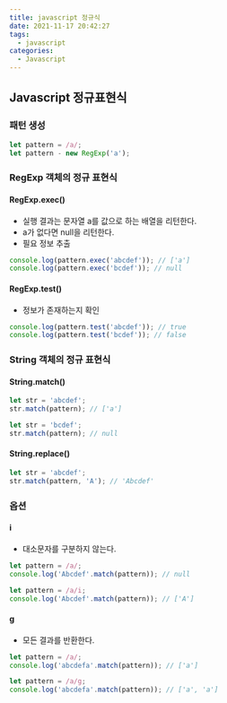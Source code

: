 ```yaml
---
title: javascript 정규식
date: 2021-11-17 20:42:27
tags:
  - javascript
categories:
  - Javascript
---
```


## Javascript 정규표현식

### 패턴 생성

```javascript
let pattern = /a/;
let pattern - new RegExp('a');
```

### RegExp 객체의 정규 표현식

#### RegExp.exec()

- 실행 결과는 문자열 a를 값으로 하는 배열을 리턴한다.
- a가 없다면 null을 리턴한다.
- 필요 정보 추출

```javascript
console.log(pattern.exec('abcdef')); // ['a']
console.log(pattern.exec('bcdef')); // null
```

#### RegExp.test()

- 정보가 존재하는지 확인

```javascript
console.log(pattern.test('abcdef')); // true
console.log(pattern.test('bcdef')); // false
```

### String 객체의 정규 표현식

#### String.match()

```javascript
let str = 'abcdef';
str.match(pattern); // ['a']

let str = 'bcdef';
str.match(pattern); // null
```

#### String.replace()

```javascript
let str = 'abcdef';
str.match(pattern, 'A'); // 'Abcdef'
```

### 옵션

#### i

- 대소문자를 구분하지 않는다.

```javascript
let pattern = /a/;
console.log('Abcdef'.match(pattern)); // null

let pattern = /a/i;
console.log('Abcdef'.match(pattern)); // ['A']
```

#### g

- 모든 결과를 반환한다.

```javascript
let pattern = /a/;
console.log('abcdefa'.match(pattern)); // ['a']

let pattern = /a/g;
console.log('abcdefa'.match(pattern)); // ['a', 'a']
```
